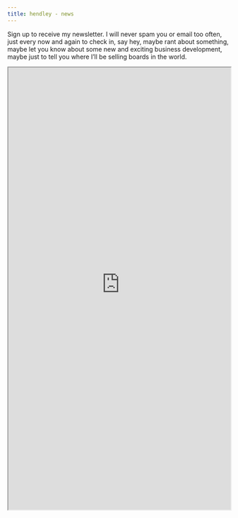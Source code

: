 ```yaml
---
title: hendley - news
---
```

Sign up to receive my newsletter. I will never spam you or email too often, just every now and again to check in, say hey, maybe rant about something, maybe let you know about some new and exciting business development, maybe just to tell you where I’ll be selling boards in the world.

<iframe src="http://hendleyhardgoods.us12.list-manage.com/subscribe?u=0d82e893519d18994000f6d71&id=153d7b7763" width="100%" height="1000px" />
